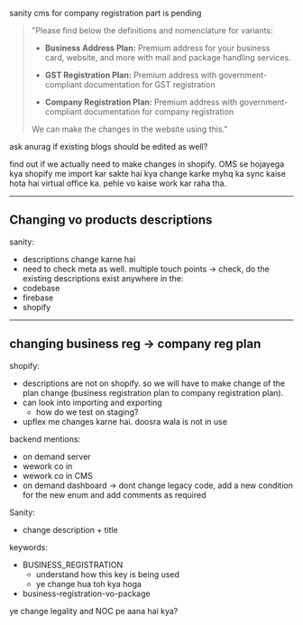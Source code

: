 sanity cms for company registration part is pending

> "Please find below the definitions and nomenclature for variants:  
> 
> - **Business Address Plan:** Premium address for your business card, website, and more with mail and package handling services.
>     
> - **GST Registration Plan:** Premium address with government-compliant documentation for GST registration
>     
> - **Company Registration Plan:** Premium address with government-compliant documentation for company registration
>     
> 
> We can make the changes in the website using this."


ask anurag if existing blogs should be edited as well?


find out if we actually need to make changes in shopify. OMS se hojayega kya
shopify me import kar sakte hai kya change karke
myhq ka sync kaise hota hai virtual office ka. pehle vo kaise work kar raha tha.

---
## Changing vo products descriptions
sanity:
- descriptions change karne hai
- need to check meta as well. multiple touch points
-> check, do the existing descriptions exist anywhere in the:
- codebase
- firebase
- shopify
---
## changing business reg -> company reg plan

shopify:
- descriptions are not on shopify. so we will have to make change of the plan change (business registration plan to company registration plan).
- can look into importing and exporting
	- how do we test on staging?
- upflex me changes karne hai. doosra wala is not in use

backend mentions:
- on demand server 
- wework co in
- wework co in CMS
- on demand dashboard
-> dont change legacy code, add a new condition for the new enum and add comments as required 

Sanity:
- change description + title

keywords:
- BUSINESS_REGISTRATION
	- understand how this key is being used
	- ye change hua toh kya hoga
- business-registration-vo-package

ye change legality and NOC pe aana hai kya?
